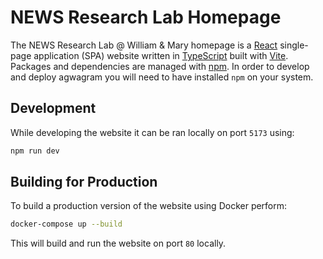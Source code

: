 # NEWS Research Lab Homepage

The NEWS Research Lab @ William & Mary homepage is a [React](https://react.dev/) single-page application (SPA) website written in [TypeScript](https://www.typescriptlang.org/) built with [Vite](https://vitejs.dev/). Packages and dependencies are managed with [npm](https://www.npmjs.com/). In order to develop and deploy agwagram you will need to have installed `npm` on your system.

## Development

While developing the website it can be ran locally on port `5173` using:

```bash
npm run dev
```

## Building for Production

To build a production version of the website using Docker perform:

```bash
docker-compose up --build
```

This will build and run the website on port `80` locally.
